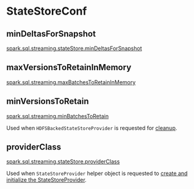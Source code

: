 # StateStoreConf

## <span id="minDeltasForSnapshot"> minDeltasForSnapshot

[spark.sql.streaming.stateStore.minDeltasForSnapshot](configuration-properties.md#spark.sql.streaming.stateStore.minDeltasForSnapshot)

## <span id="maxVersionsToRetainInMemory"> maxVersionsToRetainInMemory

[spark.sql.streaming.maxBatchesToRetainInMemory](configuration-properties.md#spark.sql.streaming.maxBatchesToRetainInMemory)

## <span id="minVersionsToRetain"> minVersionsToRetain

[spark.sql.streaming.minBatchesToRetain](configuration-properties.md#spark.sql.streaming.minBatchesToRetain)

Used when `HDFSBackedStateStoreProvider` is requested for [cleanup](HDFSBackedStateStoreProvider.md#cleanup).

## <span id="providerClass"> providerClass

[spark.sql.streaming.stateStore.providerClass](configuration-properties.md#spark.sql.streaming.stateStore.providerClass)

Used when `StateStoreProvider` helper object is requested to [create and initialize the StateStoreProvider](spark-sql-streaming-StateStoreProvider.md#createAndInit).

